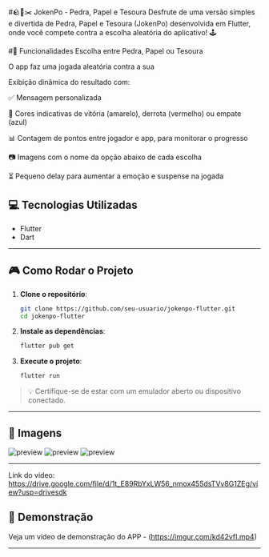 
#🪨📄✂️ JokenPo - Pedra, Papel e Tesoura
Desfrute de uma versão simples e divertida de Pedra, Papel e Tesoura (JokenPo) desenvolvida em Flutter, onde você compete contra a escolha aleatória do aplicativo! 🕹️

#📱 Funcionalidades
Escolha entre Pedra, Papel ou Tesoura

O app faz uma jogada aleatória contra a sua

Exibição dinâmica do resultado com:

✅ Mensagem personalizada

🎨 Cores indicativas de vitória (amarelo), derrota (vermelho) ou empate (azul)

📊 Contagem de pontos entre jogador e app, para monitorar o progresso

📷 Imagens com o nome da opção abaixo de cada escolha

⏳ Pequeno delay para aumentar a emoção e suspense na jogada



## 💻 Tecnologias Utilizadas

- Flutter
- Dart

---

## 🎮 Como Rodar o Projeto

1. **Clone o repositório**:

   ```bash
   git clone https://github.com/seu-usuario/jokenpo-flutter.git
   cd jokenpo-flutter
   ```

2. **Instale as dependências**:

   ```bash
   flutter pub get
   ```

3. **Execute o projeto**:

   ```bash
   flutter run
   ```

> 💡 Certifique-se de estar com um emulador aberto ou dispositivo conectado.

---

## 📸 Imagens

![preview](https://imgur.com/fwnlGy9.png) 
![preview](https://imgur.com/0KIpzVI.png) 
![preview](https://imgur.com/aNuAtb4.png) 

---
Link do video: https://drive.google.com/file/d/1t_E89RbYxLW56_nmox455dsTVv8G1ZEg/view?usp=drivesdk

## 🎥 Demonstração

Veja um vídeo de demonstração do APP - (https://imgur.com/kd42vfI.mp4)
 
---

